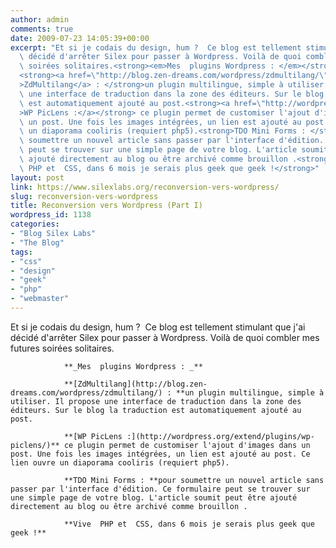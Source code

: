 ```yaml
---
author: admin
comments: true
date: 2009-07-23 14:05:39+00:00
excerpt: "Et si je codais du design, hum ?  Ce blog est tellement stimulant que j'ai\
  \ décidé d'arrêter Silex pour passer à Wordpress. Voilà de quoi combler mes futures\
  \ soirées solitaires.<strong><em>Mes  plugins Wordpress : </em></strong>\
  <strong><a href=\"http://blog.zen-dreams.com/wordpress/zdmultilang/\"\
  >ZdMultilang</a> : </strong>un plugin multilingue, simple à utiliser. Il propose\
  \ une interface de traduction dans la zone des éditeurs. Sur le blog la traduction\
  \ est automatiquement ajouté au post.<strong><a href=\"http://wordpress.org/extend/plugins/wp-piclens/\"\
  >WP PicLens :</a></strong> ce plugin permet de customiser l'ajout d'images dans\
  \ un post. Une fois les images intégrées, un lien est ajouté au post. Ce lien ouvre\
  \ un diaporama cooliris (requiert php5).<strong>TDO Mini Forms : </strong>pour\
  \ soumettre un nouvel article sans passer par l'interface d'édition. Ce formulaire\
  \ peut se trouver sur une simple page de votre blog. L'article soumit peut être\
  \ ajouté directement au blog ou être archivé comme brouillon .<strong>Vive \
  \ PHP et  CSS, dans 6 mois je serais plus geek que geek !</strong>"
layout: post
link: https://www.silexlabs.org/reconversion-vers-wordpress/
slug: reconversion-vers-wordpress
title: Reconversion vers Wordpress (Part I)
wordpress_id: 1138
categories:
- "Blog Silex Labs"
- "The Blog"
tags:
- "css"
- "design"
- "geek"
- "php"
- "webmaster"
---
```


Et si je codais du design, hum ?  Ce blog est tellement stimulant que j'ai décidé d'arrêter Silex pour passer à Wordpress. Voilà de quoi combler mes futures soirées solitaires.

				**_Mes  plugins Wordpress : _**

				**[ZdMultilang](http://blog.zen-dreams.com/wordpress/zdmultilang/) : **un plugin multilingue, simple à utiliser. Il propose une interface de traduction dans la zone des éditeurs. Sur le blog la traduction est automatiquement ajouté au post.

				**[WP PicLens :](http://wordpress.org/extend/plugins/wp-piclens/)** ce plugin permet de customiser l'ajout d'images dans un post. Une fois les images intégrées, un lien est ajouté au post. Ce lien ouvre un diaporama cooliris (requiert php5).

				**TDO Mini Forms : **pour soumettre un nouvel article sans passer par l'interface d'édition. Ce formulaire peut se trouver sur une simple page de votre blog. L'article soumit peut être ajouté directement au blog ou être archivé comme brouillon .

				**Vive  PHP et  CSS, dans 6 mois je serais plus geek que geek !**

